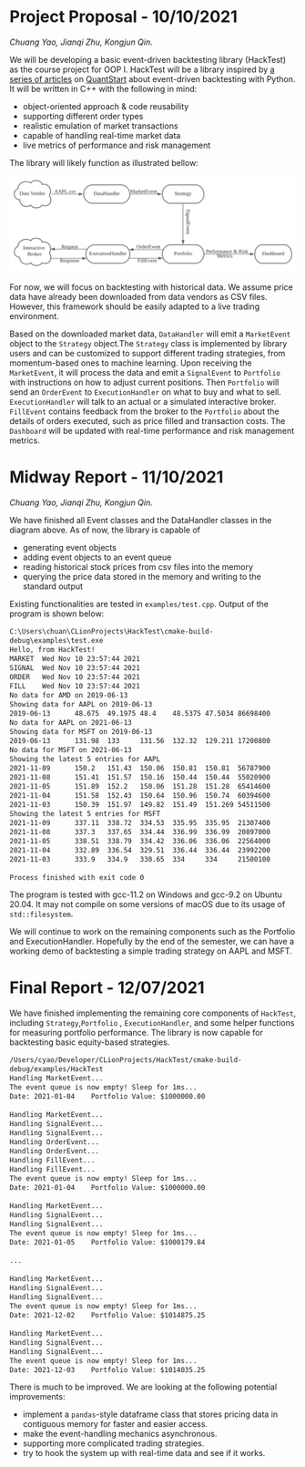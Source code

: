 # Project Proposal - 10/10/2021

*Chuang Yao, Jianqi Zhu, Kongjun Qin.*

We will be developing a basic event-driven backtesting library (HackTest) as the course project for OOP I. HackTest will
be a library inspired
by [a series of articles](https://www.quantstart.com/articles/Event-Driven-Backtesting-with-Python-Part-I/)
on [QuantStart](https://quantstart.com/) about event-driven backtesting with Python. It will be written in C++ with the
following in mind:

- object-oriented approach & code reusability
- supporting different order types
- realistic emulation of market transactions
- capable of handling real-time market data
- live metrics of performance and risk management

The library will likely function as illustrated bellow:

![HackTest](img/diagram.svg)

For now, we will focus on backtesting with historical data. We assume price data have already been downloaded from data
vendors as CSV files. However, this framework should be easily adapted to a live trading environment.

Based on the downloaded market data, `DataHandler` will emit a `MarketEvent` object to the `Strategy`
object.The `Strategy` class is implemented by library users and can be customized to support different trading
strategies, from momentum-based ones to machine learning. Upon receiving the `MarketEvent`, it will process the data and
emit a `SignalEvent` to `Portfolio` with instructions on how to adjust current positions. Then `Portfolio` will send
an `OrderEvent` to `ExecutionHandler` on what to buy and what to sell. `ExecutionHandler` will talk to an actual or a
simulated interactive broker. `FillEvent` contains feedback from the broker to the `Portfolio` about the details of
orders executed, such as price filled and transaction costs. The `Dashboard` will be updated with real-time performance
and risk management metrics.

# Midway Report - 11/10/2021

*Chuang Yao, Jianqi Zhu, Kongjun Qin.*

We have finished all Event classes and the DataHandler classes in the diagram above. As of now, the library is capable
of

- generating event objects
- adding event objects to an event queue
- reading historical stock prices from csv files into the memory
- querying the price data stored in the memory and writing to the standard output

Existing functionalities are tested in `examples/test.cpp`. Output of the program is shown below:

```
C:\Users\chuan\CLionProjects\HackTest\cmake-build-debug\examples\test.exe
Hello, from HackTest!
MARKET  Wed Nov 10 23:57:44 2021
SIGNAL  Wed Nov 10 23:57:44 2021
ORDER   Wed Nov 10 23:57:44 2021
FILL    Wed Nov 10 23:57:44 2021
No data for AMD on 2019-06-13
Showing data for AAPL on 2019-06-13
2019-06-13      48.675  49.1975 48.4    48.5375 47.5034 86698400
No data for AAPL on 2021-06-13
Showing data for MSFT on 2019-06-13
2019-06-13      131.98  133     131.56  132.32  129.211 17200800
No data for MSFT on 2021-06-13
Showing the latest 5 entries for AAPL
2021-11-09      150.2   151.43  150.06  150.81  150.81  56787900
2021-11-08      151.41  151.57  150.16  150.44  150.44  55020900
2021-11-05      151.89  152.2   150.06  151.28  151.28  65414600
2021-11-04      151.58  152.43  150.64  150.96  150.74  60394600
2021-11-03      150.39  151.97  149.82  151.49  151.269 54511500
Showing the latest 5 entries for MSFT
2021-11-09      337.11  338.72  334.53  335.95  335.95  21307400
2021-11-08      337.3   337.65  334.44  336.99  336.99  20897000
2021-11-05      338.51  338.79  334.42  336.06  336.06  22564000
2021-11-04      332.89  336.54  329.51  336.44  336.44  23992200
2021-11-03      333.9   334.9   330.65  334     334     21500100

Process finished with exit code 0
```

The program is tested with gcc-11.2 on Windows and gcc-9.2 on Ubuntu 20.04. It may not compile on some versions of macOS
due to its usage of `std::filesystem`.

We will continue to work on the remaining components such as the Portfolio and ExecutionHandler. Hopefully by the end of
the semester, we can have a working demo of backtesting a simple trading strategy on AAPL and MSFT.

# Final Report - 12/07/2021

We have finished implementing the remaining core components of `HackTest`, including `Strategy`,`Portfolio`
, `ExecutionHandler`, and some helper functions for measuring portfolio performance. The library is now capable for
backtesting basic equity-based strategies.

```
/Users/cyao/Developer/CLionProjects/HackTest/cmake-build-debug/examples/HackTest
Handling MarketEvent...
The event queue is now empty! Sleep for 1ms...
Date: 2021-01-04	Portfolio Value: $1000000.00

Handling MarketEvent...
Handling SignalEvent...
Handling SignalEvent...
Handling OrderEvent...
Handling OrderEvent...
Handling FillEvent...
Handling FillEvent...
The event queue is now empty! Sleep for 1ms...
Date: 2021-01-04	Portfolio Value: $1000000.00

Handling MarketEvent...
Handling SignalEvent...
Handling SignalEvent...
The event queue is now empty! Sleep for 1ms...
Date: 2021-01-05	Portfolio Value: $1000179.84

...

Handling MarketEvent...
Handling SignalEvent...
Handling SignalEvent...
The event queue is now empty! Sleep for 1ms...
Date: 2021-12-02	Portfolio Value: $1014875.25

Handling MarketEvent...
Handling SignalEvent...
Handling SignalEvent...
The event queue is now empty! Sleep for 1ms...
Date: 2021-12-03	Portfolio Value: $1014035.25
```

There is much to be improved. We are looking at the following potential improvements:

- implement a `pandas`-style dataframe class that stores pricing data in contiguous memory for faster and easier access.
- make the event-handling mechanics asynchronous.
- supporting more complicated trading strategies.
- try to hook the system up with real-time data and see if it works.
